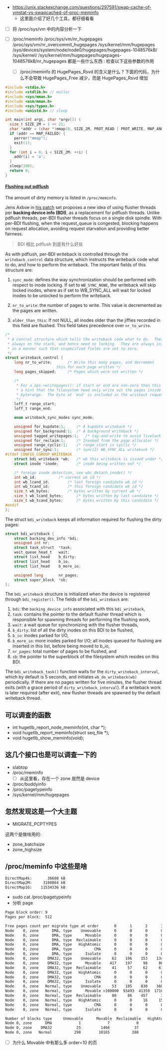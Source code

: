 - https://unix.stackexchange.com/questions/297591/swap-cache-of-vmstat-vs-swapcached-of-proc-meminfo
  - 这里面介绍了好几个工具，都仔细看看

- [ ] 将 /proc/sys/vm 中的内容分析一下

- [ ] /proc/meminfo /proc/sys/vm/nr_hugepages /proc/sys/vm/nr_overcommit_hugepages /sys/kernel/mm/hugepages /sys/devices/system/node/node0/hugepages/hugepages-1048576kB/ /sys/kernel/
/sys/kernel/mm/hugepages/hugepages-1048576kB/nr_hugepages 都是一些什么东西 :
检查以下这些参数的作用
  - [ ] /proc/meminfo 的 HugePages_Rsvd 的含义是什么 ? 下面的代码，为什么不会导致 HugePages_Free 减少，而是 HugePages_Rsvd 增加
```c
#include <stdio.h>
#include <stdlib.h> // malloc
#include <sys/mman.h>
#include <asm/mman.h>
#include <sys/types.h>
#include <unistd.h> // sleep

int main(int argc, char *argv[]) {
  size_t SIZE_2M = 1 << 21;
  char *addr = (char *)mmap(0, SIZE_2M, PROT_READ | PROT_WRITE, MAP_ANONYMOUS | MAP_PRIVATE | MAP_HUGETLB, -1, 0);
  if (addr == MAP_FAILED) {
    perror("mmap");
    exit(1);
  }
  for (int i = 0; i < SIZE_2M; ++i) {
    addr[i] = 'a';
  }
  sleep(100);
  return 0;
}
```

#### [Flushing out pdflush](https://lwn.net/Articles/326552/)
The amount of dirty memory is listed in `/proc/meminfo`.

Jens Axboe in [his patch](http://lwn.net/Articles/324833/) set proposes a new idea of using flusher threads per **backing device info (BDI)**, as a replacement for pdflush threads. Unlike pdflush threads, per-BDI flusher threads focus on a single disk spindle. With per-BDI flushing, when the request_queue is congested, blocking happens on request allocation, avoiding request starvation and providing better fairness.
> BDI 相比 pdflush 到底有什么好处

As with pdflush, per-BDI writeback is controlled through the `writeback_control` data structure, which instructs the writeback code what to do, and how to perform the writeback. The important fields of this structure are:
1. `sync_mode`: defines the way synchronization should be performed with respect to inode locking. If set to `WB_SYNC_NONE`, the writeback will skip locked inodes, where as if set to WB_SYNC_ALL will wait for locked inodes to be unlocked to perform the writeback.

2. `nr_to_write`: the number of pages to write. This value is decremented as the pages are written.

3. `older_than_this`: If not NULL, all inodes older than the jiffies recorded in this field are flushed. This field takes precedence over `nr_to_write`.

```c
/*
 * A control structure which tells the writeback code what to do.  These are
 * always on the stack, and hence need no locking.  They are always initialised
 * in a manner such that unspecified fields are set to zero.
 */
struct writeback_control {
    long nr_to_write;       /* Write this many pages, and decrement
                       this for each page written */
    long pages_skipped;     /* Pages which were not written */

    /*
     * For a_ops->writepages(): if start or end are non-zero then this is
     * a hint that the filesystem need only write out the pages inside that
     * byterange.  The byte at `end' is included in the writeout request.
     */
    loff_t range_start;
    loff_t range_end;

    enum writeback_sync_modes sync_mode;

    unsigned for_kupdate:1;     /* A kupdate writeback */
    unsigned for_background:1;  /* A background writeback */
    unsigned tagged_writepages:1;   /* tag-and-write to avoid livelock */
    unsigned for_reclaim:1;     /* Invoked from the page allocator */
    unsigned range_cyclic:1;    /* range_start is cyclic */
    unsigned for_sync:1;        /* sync(2) WB_SYNC_ALL writeback */
#ifdef CONFIG_CGROUP_WRITEBACK
    struct bdi_writeback *wb;   /* wb this writeback is issued under */
    struct inode *inode;        /* inode being written out */

    /* foreign inode detection, see wbc_detach_inode() */
    int wb_id;          /* current wb id */
    int wb_lcand_id;        /* last foreign candidate wb id */
    int wb_tcand_id;        /* this foreign candidate wb id */
    size_t wb_bytes;        /* bytes written by current wb */
    size_t wb_lcand_bytes;      /* bytes written by last candidate */
    size_t wb_tcand_bytes;      /* bytes written by this candidate */
#endif
};
```

The struct `bdi_writeback` keeps all information required for flushing the dirty pages:

```c
struct bdi_writeback {
    struct backing_dev_info *bdi;
    unsigned int nr;
    struct task_struct  *task;
    wait_queue_head_t   wait;
    struct list_head    b_dirty;
    struct list_head    b_io;
    struct list_head    b_more_io;

    unsigned long       nr_pages;
    struct super_block  *sb;
};
```
The `bdi_writeback` structure is initialized when the device is registered through `bdi_register()`. The fields of the `bdi_writeback` are:


1. `bdi`: the `backing_device_info` associated with this `bdi_writeback`,
2. `task`: contains the pointer to the default flusher thread which is responsible for spawning threads for performing the flushing work,
3. `wait`: a wait queue for synchronizing with the flusher threads,
4. `b_dirty`: list of all the dirty inodes on this BDI to be flushed,
5. `b_io`: inodes parked for I/O,
6. `b_more_io`: more inodes parked for I/O; all inodes queued for flushing are inserted in this list, before being moved to b_io,
7. `nr_pages`: total number of pages to be flushed, and
8. `sb`: the pointer to the superblock of the filesystem which resides on this BDI.

The `bdi_writeback_task()` function waits for the `dirty_writeback_interval`, which by default is 5 seconds, and initiates `wb_do_writeback(wb)` periodically. If there are no pages written for five minutes, the flusher thread exits (with a grace period of `dirty_writeback_interval`). If a writeback work is later required (after exit), new flusher threads are spawned by the default writeback thread.



## 可以调查的函数
- int hugetlb_report_node_meminfo(int, char *);
- void hugetlb_report_meminfo(struct seq_file *);
- void hugetlb_show_meminfo(void);

## 这几个接口也是可以调查一下的
- slabtop
- /proc/meminfo
  - [ ] 从这里看，存在一个 zone 居然是 device
- /proc/buddyinfo
- /proc/pagetypeinfo
- /sys/kernel/mm/hugepages

## 忽然发现这是一个大主题
- MIGRATE_PCPTYPES


这两个是做啥用的:
- zone_batchsize
- zone_highsize

## /proc/meminfo 中这些是啥
```txt
DirectMap4k:       36680 kB
DirectMap2M:     3108864 kB
DirectMap1G:    11534336 kB
```


- sudo cat /proc/pagetypeinfo
- 分析 page

```txt
Page block order: 9
Pages per block:  512

Free pages count per migrate type at order       0      1      2      3      4      5      6      7      8      9     10
Node    0, zone      DMA, type    Unmovable      0      0      0      0      0      0      0      0      1      0      0
Node    0, zone      DMA, type      Movable      0      0      0      0      0      0      0      0      0      1      3
Node    0, zone      DMA, type  Reclaimable      0      0      0      0      0      0      0      0      0      0      0
Node    0, zone      DMA, type   HighAtomic      0      0      0      0      0      0      0      0      0      0      0
Node    0, zone      DMA, type          CMA      0      0      0      0      0      0      0      0      0      0      0
Node    0, zone      DMA, type      Isolate      0      0      0      0      0      0      0      0      0      0      0
Node    0, zone    DMA32, type    Unmovable     62    106    153    134    119     72     44     15      5      0      0
Node    0, zone    DMA32, type      Movable    417    197     98     86     84     90     64     65     71     90    137
Node    0, zone    DMA32, type  Reclaimable     41     57     62     61     64     59     48     35     27      0      0
Node    0, zone    DMA32, type   HighAtomic      0      0      0      0      0      0      0      0      0      0      0
Node    0, zone    DMA32, type          CMA      0      0      0      0      0      0      0      0      0      0      0
Node    0, zone    DMA32, type      Isolate      0      0      0      0      0      0      0      0      0      0      0
Node    0, zone   Normal, type    Unmovable     53    105    830    360     80     48     52     30     18     14     16
Node    0, zone   Normal, type      Movable >100000  93493  41359  17188   5937   3527   2269   1339    842   1269   1170
Node    0, zone   Normal, type  Reclaimable     88     86    457      3    198    466    360    245    106      1      0
Node    0, zone   Normal, type   HighAtomic      0      0     16     15      6      3      1      0      0      0      0
Node    0, zone   Normal, type          CMA      0      0      0      0      0      0      0      0      0      0      0
Node    0, zone   Normal, type      Isolate      0      0      0      0      0      0      0      0      0      0      0

Number of blocks type     Unmovable      Movable  Reclaimable   HighAtomic          CMA      Isolate
Node 0, zone      DMA            1            7            0            0            0            0
Node 0, zone    DMA32           25         1466           37            0            0            0
Node 0, zone   Normal          298        10165          288            1            0            0
```
- [ ] 为什么 Movable 中有那么多 order=10 的页
